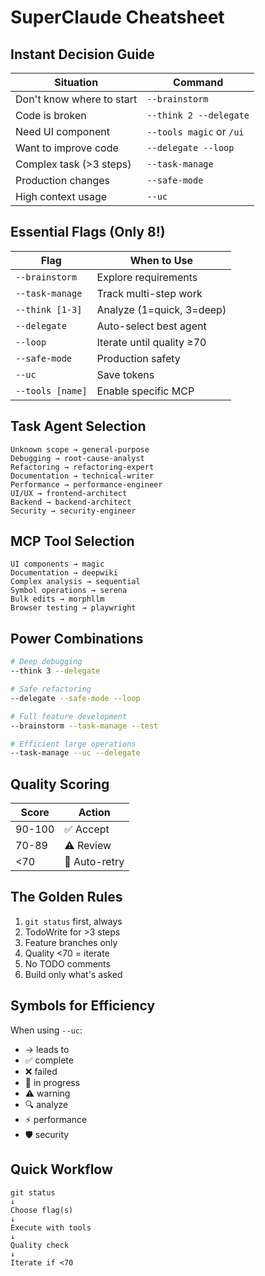 # SuperClaude Cheatsheet

## Instant Decision Guide

| Situation | Command |
|-----------|---------|
| Don't know where to start | `--brainstorm` |
| Code is broken | `--think 2 --delegate` |
| Need UI component | `--tools magic` or `/ui` |
| Want to improve code | `--delegate --loop` |
| Complex task (>3 steps) | `--task-manage` |
| Production changes | `--safe-mode` |
| High context usage | `--uc` |

## Essential Flags (Only 8!)

| Flag | When to Use |
|------|------------|
| `--brainstorm` | Explore requirements |
| `--task-manage` | Track multi-step work |
| `--think [1-3]` | Analyze (1=quick, 3=deep) |
| `--delegate` | Auto-select best agent |
| `--loop` | Iterate until quality ≥70 |
| `--safe-mode` | Production safety |
| `--uc` | Save tokens |
| `--tools [name]` | Enable specific MCP |

## Task Agent Selection

```
Unknown scope → general-purpose
Debugging → root-cause-analyst
Refactoring → refactoring-expert
Documentation → technical-writer
Performance → performance-engineer
UI/UX → frontend-architect
Backend → backend-architect
Security → security-engineer
```

## MCP Tool Selection

```
UI components → magic
Documentation → deepwiki
Complex analysis → sequential
Symbol operations → serena
Bulk edits → morphllm
Browser testing → playwright
```

## Power Combinations

```bash
# Deep debugging
--think 3 --delegate

# Safe refactoring
--delegate --safe-mode --loop

# Full feature development
--brainstorm --task-manage --test

# Efficient large operations
--task-manage --uc --delegate
```

## Quality Scoring

| Score | Action |
|-------|--------|
| 90-100 | ✅ Accept |
| 70-89 | ⚠️ Review |
| <70 | 🔄 Auto-retry |

## The Golden Rules

1. `git status` first, always
2. TodoWrite for >3 steps
3. Feature branches only
4. Quality <70 = iterate
5. No TODO comments
6. Build only what's asked

## Symbols for Efficiency

When using `--uc`:
- → leads to
- ✅ complete
- ❌ failed
- 🔄 in progress
- ⚠️ warning
- 🔍 analyze
- ⚡ performance
- 🛡️ security

## Quick Workflow

```
git status
↓
Choose flag(s)
↓
Execute with tools
↓
Quality check
↓
Iterate if <70
```